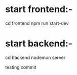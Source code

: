 # start frontend:-
cd frontend
npm run start-dev

# start backend:-
cd backend
nodemon server

testing commit 